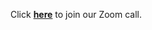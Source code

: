 Click **[here](https://harvard.zoom.us/j/95976553851?pwd=S0VCTG1tVUtBeXJ2RUxNdGVnc3pidz09)** to join our Zoom call.
<!-- If interested in [verified certificates](https://www.edx.org/verified-certificate) from [edX](https://www.edx.org/), enroll [here](https://www.edx.org/professional-certificate/harvardx-tiny-machine-learning). -->